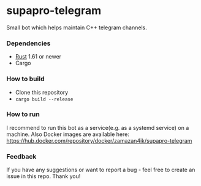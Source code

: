 # supapro-telegram
Small bot which helps maintain C++ telegram channels.

### Dependencies
* [Rust](https://www.rust-lang.org/) 1.61 or newer
* Cargo

### How to build
* Clone this repository
* `cargo build --release`

### How to run
I recommend to run this bot as a service(e.g. as a systemd service) on a machine.
Also Docker images are available here: https://hub.docker.com/repository/docker/zamazan4ik/supapro-telegram

### Feedback
If you have any suggestions or want to report a bug - feel free to create an issue in this repo. Thank you!

